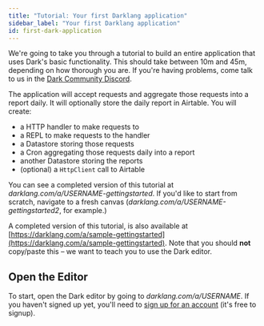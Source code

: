 ```yaml
---
title: "Tutorial: Your first Darklang application"
sidebar_label: "Your first Darklang application"
id: first-dark-application
---
```


We're going to take you through a tutorial to build an entire application that
uses Dark's basic functionality. This should take between 10m and 45m, depending
on how thorough you are. If you're having problems, come talk to us in the
[Dark Community Discord](https://darklang.com/discord-invite).

The application will accept requests and aggregate those requests into a report
daily. It will optionally store the daily report in Airtable. You will create:

- a HTTP handler to make requests to
- a REPL to make requests to the handler
- a Datastore storing those requests
- a Cron aggregating those requests daily into a report
- another Datastore storing the reports
- (optional) a `HttpClient` call to Airtable

You can see a completed version of this tutorial at
_darklang.com/a/USERNAME-gettingstarted_. If you'd like to start from scratch,
navigate to a fresh canvas (_darklang.com/a/USERNAME-gettingstarted2_, for
example.)

A completed version of this tutorial, is also available at
[https://darklang.com/a/sample-gettingstarted](https://darklang.com/a/sample-gettingstarted).
Note that you should **not** copy/paste this &ndash; we want to teach you to use
the Dark editor.

## Open the Editor

To start, open the Dark editor by going to _darklang.com/a/USERNAME_. If you
haven't signed up yet, you'll need to
[sign up for an account](https://darklang.com/signup) (it's free to signup).
